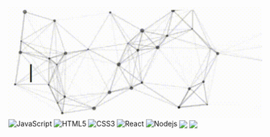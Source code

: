 <img src="https://raw.githubusercontent.com/iraqwarvet31/iraqwarvet31/master/output.gif" alt="👋 Hi there! I'm Larry" title="👋 Hi there! I'm" style="max-width:100%;">

<img src="https://github.com/tomchen/stack-icons/raw/master/logos/javascript.svg" alt="JavaScript" width="21px" height="21px" style="max-width:100%;">
<img src="https://github.com/tomchen/stack-icons/raw/master/logos/html-5.svg" alt="HTML5" width="21px" height="21px" style="max-width:100%;">
<img src="https://github.com/tomchen/stack-icons/raw/master/logos/css-3.svg" alt="CSS3" width="21px" height="21px" style="max-width:100%;">
<img src="https://github.com/tomchen/stack-icons/raw/master/logos/react.svg" alt="React" width="21px" height="21px" style="max-width:100%;">
<img src="https://github.com/tomchen/stack-icons/raw/master/logos/nodejs.svg" alt="Nodejs" width="25px" height="25px" style="max-width:100%;">


<img align="center" src="https://github-readme-stats.vercel.app/api/top-langs/?username=iraqwarvet31&theme=highcontrast" />
<img align="center" src="https://github-readme-stats.vercel.app/api?username=iraqwarvet31&show_icons=true&theme=highcontrast" />

<!--
**iraqwarvet31/iraqwarvet31** is a ✨ _special_ ✨ repository because its `README.md` (this file) appears on your GitHub profile.

Here are some ideas to get you started:

- 🔭 I’m currently working on ...
- 🌱 I’m currently learning ...
- 👯 I’m looking to collaborate on ...
- 🤔 I’m looking for help with ...
- 💬 Ask me about ...
- 📫 How to reach me: ...
- 😄 Pronouns: ...
- ⚡ Fun fact: ...
-->

